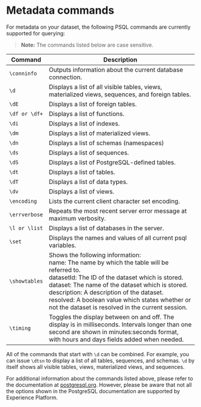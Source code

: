 # Metadata commands

For metadata on your dataset, the following PSQL commands are currently supported for querying:

>**Note:** The commands listed below are case sensitive.

Command | Description
------- | ------------
`\conninfo` | Outputs information about the current database connection.
`\d` | Displays a list of all visible tables, views, materialized views, sequences, and foreign tables.
`\dE` | Displays a list of foreign tables.
`\df or \df+` | Displays a list of functions.
 `\di` | Displays a list of indexes.
`\dm` | Displays a list of materialized views.
`\dn` | Displays a list of schemas (namespaces)
`\ds` | Displays a list of sequences.
`\dS` | Displays a list of PostgreSQL-defined tables.
`\dt` | Displays a list of tables.
`\dT` | Displays a list of data types.
`\dv` | Displays a list of views.
`\encoding` | Lists the current  client character set encoding.
`\errverbose` | Repeats the most recent server error message at maximum verbosity.
`\l or \list` | Displays a list of databases in the server.
`\set` | Displays the names and values of all current psql variables.
`\showtables` | Shows the following information: <br>name: The name by which the table will be referred to.<br>datasetId: The ID of the dataset which is stored.<br>dataset: The name of the dataset which is stored.<br>description: A description of the dataset.<br>resolved: A boolean value which states whether or not the dataset is resolved in the current session.
`\timing` | Toggles the display between on and off. The display is in milliseconds. Intervals longer than one second are shown in minutes:seconds format, with hours and days fields added when needed.

All of the commands that start with `\d` can be combined. For example, you can issue `\dtsn` to display a list of all tables, sequences, and schemas. `\d` by itself shows all visible tables, views, materialized views, and sequences.

For additional information about the commands listed above, please refer to the documentation at [postgresql.org](https://www.postgresql.org/docs/10/app-psql.html). However, please be aware that not all the options shown in the PostgreSQL documentation are supported by Experience Platform.

